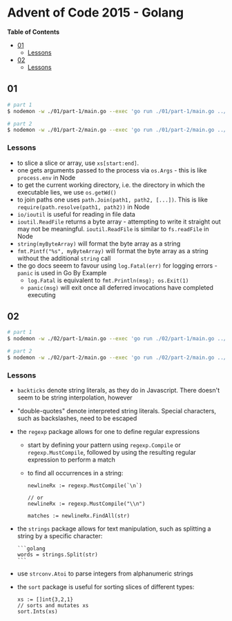 # Advent of Code 2015 - Golang

<!-- START doctoc generated TOC please keep comment here to allow auto update -->
<!-- DON'T EDIT THIS SECTION, INSTEAD RE-RUN doctoc TO UPDATE -->
**Table of Contents**

- [01](#01)
  - [Lessons](#lessons)
- [02](#02)
  - [Lessons](#lessons-1)

<!-- END doctoc generated TOC please keep comment here to allow auto update -->


## 01

```bash
# part 1
$ nodemon -w ./01/part-1/main.go --exec 'go run ./01/part-1/main.go ../01.txt || exit 1'

# part 2
$ nodemon -w ./01/part-2/main.go --exec 'go run ./01/part-2/main.go ../01.txt || exit 1'
```

### Lessons

- to slice a slice or array, use `xs[start:end]`.
- one gets arguments passed to the process via `os.Args` - this is like
    `process.env` in Node
- to get the current working directory, i.e. the directory in which the
    executable lies, we use `os.getWd()`
- to join paths one uses `path.Join(path1, path2, [...])`. This is like
    `require(path.resolve(path1, path2))` in Node
- `io/ioutil` is useful for reading in file data
- `ioutil.ReadFile` returns a byte array - attempting to write it straight out
    may not be meaningful. `ioutil.ReadFile` is similar to `fs.readFile` in Node
- `string(myByteArray)` will format the byte array as a string
- `fmt.Pintf("%s", myByteArray)` will format the byte array as a string without
    the additional `string` call
- the go docs seeem to favour using `log.Fatal(err)` for logging errors -
    `panic` is used in Go By Example
    - `log.Fatal` is equivalent to `fmt.Println(msg); os.Exit(1)`
    - `panic(msg)` will exit once all deferred invocations have completed
        executing


## 02

```bash
# part 1
$ nodemon -w ./02/part-1/main.go --exec 'go run ./02/part-1/main.go ../02.txt || exit 1'

# part 2
$ nodemon -w ./02/part-2/main.go --exec 'go run ./02/part-2/main.go ../02.txt || exit 1'
```

### Lessons

- `backticks` denote string literals, as they do in Javascript. There doesn't
    seem to be string interpolation, however
- "double-quotes" denote interpreted string literals. Special characters, such
    as backslashes, need to be escaped
- the `regexp` package allows for one to define regular expressions
    - start by defining your pattern using `regexp.Compile` or
        `regexp.MustCompile`, followed by using the resulting regular expression
        to perform a match
    - to find all occurrences in a string:

        ```golang
        newlineRx := regexp.MustCompile(`\n`)

        // or
        newlineRx := regexp.MustCompile("\\n")

        matches := newlineRx.FindAll(str)
        ```
- the `strings` package allows for text manipulation, such as splitting a string
    by a specific character:

      ```golang
      words = strings.Split(str)
      ```
- use `strconv.Atoi` to parse integers from alphanumeric strings
- the `sort` package is useful for sorting slices of different types:

    ```golang
    xs := []int{3,2,1}
    // sorts and mutates xs
    sort.Ints(xs)
    ```

